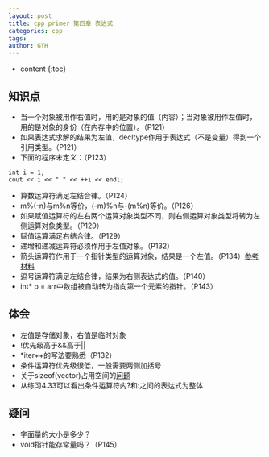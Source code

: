 ```yaml
---
layout: post
title: cpp primer 第四章 表达式
categories: cpp
tags: 
author: GYH
---
```


* content
{:toc}

## 知识点

- 当一个对象被用作右值时，用的是对象的值（内容）；当对象被用作左值时，用的是对象的身份（在内存中的位置）。（P121）
- 如果表达式求解的结果为左值，decltype作用于表达式（不是变量）得到一个引用类型。（P121）
- 下面的程序未定义：（P123）

```
int i = 1;
cout << i << " " << ++i << endl;
```

- 算数运算符满足左结合律。（P124）
- m%(-n)与m%n等价，(-m)%n与-(m%n)等价。（P126）
- 如果赋值运算符的左右两个运算对象类型不同，则右侧运算对象类型将转为左侧运算对象类型。（P129）
- 赋值运算满足右结合律。（P129）
- 递增和递减运算符必须作用于左值对象。（P132）
- 箭头运算符作用于一个指针类型的运算对象，结果是一个左值。（P134）[参考材料](
https://www.zhihu.com/question/35776952/answer/64411299)
- 逗号运算符满足左结合律，结果为右侧表达式的值。（P140）
- int* p = arr中数组被自动转为指向第一个元素的指针。（P143）

## 体会

- 左值是存储对象，右值是临时对象
- !优先级高于&&高于||
- *iter++的写法要熟悉（P132）
- 条件运算符优先级很低，一般需要两侧加括号
- 关于sizeof(vector)占用空间的[问题](https://zhuanlan.zhihu.com/p/257423774?utm_source=ZHShareTargetIDMore)
- 从练习4.33可以看出条件运算符内?和:之间的表达式为整体

## 疑问

- 字面量的大小是多少？
- void指针能存常量吗？（P145）